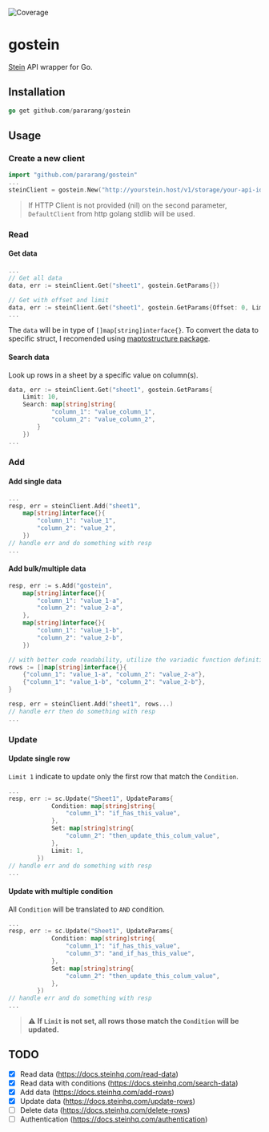 ![Coverage](https://img.shields.io/badge/Coverage-87.5%25-brightgreen)
# gostein

[Stein](https://steinhq.com/) API wrapper for Go.

## Installation

```go
go get github.com/pararang/gostein
```

## Usage
### Create a new client
```go
import "github.com/pararang/gostein"
...
steinClient = gostein.New("http://yourstein.host/v1/storage/your-api-id", nil)
```
> If HTTP Client is not provided (nil) on the second parameter, `DefaultClient` from http golang stdlib will be used.

### Read
#### Get data
```go
...
// Get all data
data, err := steinClient.Get("sheet1", gostein.GetParams{})

// Get with offset and limit
data, err := steinClient.Get("sheet1", gostein.GetParams{Offset: 0, Limit: 10})
...
```
The `data` will be in type of `[]map[string]interface{}`. To convert the data to specific struct, I recomended using [maptostructure package](https://github.com/mitchellh/mapstructure).

#### Search data
Look up rows in a sheet by a specific value on column(s).
```go
data, err := steinClient.Get("sheet1", gostein.GetParams{
    Limit: 10,
    Search: map[string]string{
            "column_1": "value_column_1",
            "column_2": "value_column_2",
        }
    })
...
```

### Add
#### Add single data
```go
...
resp, err = steinClient.Add("sheet1",
    map[string]interface{}{
        "column_1": "value_1",
        "column_2": "value_2",
    })
// handle err and do something with resp
...
```

#### Add bulk/multiple data
```go
resp, err := s.Add("gostein", 
    map[string]interface{}{
        "column_1": "value_1-a",
        "column_2": "value_2-a",
    }, 
    map[string]interface{}{
        "column_1": "value_1-b",
        "column_2": "value_2-b",
    })

// with better code readability, utilize the variadic function definition
rows := []map[string]interface{}{
    {"column_1": "value_1-a", "column_2": "value_2-a"},
    {"column_1": "value_1-b", "column_2": "value_2-b"},
}

resp, err = steinClient.Add("sheet1", rows...)
// handle err then do something with resp
...
```
### Update
#### Update single row
`Limit 1` indicate to update only the first row that match the `Condition`.
```go
...
resp, err := sc.Update("Sheet1", UpdateParams{
			Condition: map[string]string{
				"column_1": "if_has_this_value",
			},
			Set: map[string]string{
				"column_2": "then_update_this_colum_value",
			},
			Limit: 1,
		})
// handle err and do something with resp
...
```
#### Update with multiple condition
All `Condition` will be translated to `AND` condition.
```go
...
resp, err := sc.Update("Sheet1", UpdateParams{
			Condition: map[string]string{
				"column_1": "if_has_this_value",
				"column_3": "and_if_has_this_value",
			},
			Set: map[string]string{
				"column_2": "then_update_this_colum_value",
			},
		})
// handle err and do something with resp
...
```
> :warning: **If `Limit` is not set, all rows those match the `Condition` will be updated.**

## TODO
- [x] Read data (https://docs.steinhq.com/read-data)
- [x] Read data with conditions (https://docs.steinhq.com/search-data)
- [x] Add data (https://docs.steinhq.com/add-rows)
- [x] Update data (https://docs.steinhq.com/update-rows)
- [ ] Delete data (https://docs.steinhq.com/delete-rows)
- [ ] Authentication (https://docs.steinhq.com/authentication)
